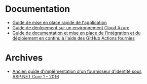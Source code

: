 # Documentation

- [Guide de mise en place rapide de l'application](/Source/README.md)
- [Guide de déploiement sur un environnement Cloud Azure](./GitHub%20Actions%20&%20Déploiement%20sur%20Azure.md)
- [Guide de documentation et mise en place de l'intégration et du déploiement en continu à l'aide des GitHub Actions fournies](./GitHub%20Actions%20&%20Déploiement%20sur%20Azure.md#intégration-et-déploiement-en-continu-à-laide-de-pipeline-cicd-github-actions)

# Archives

- [Ancien guide d'implémentation d'un fournisseur d'identité sous ASP.NET Core 1 - 2016](./Archives/Mettre%20en%20oeuvre%20un%20FI%20FranceConnect%20avec%20ASP.NET%20Core%201.0.docx)
